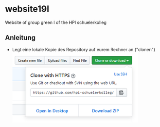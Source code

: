 # website19I
Website of group green I of the HPI schuelerkolleg

## Anleitung
* Legt eine lokale Kopie des Repository auf eurem Rechner an ("clonen")
![clonen](1.PNG)
